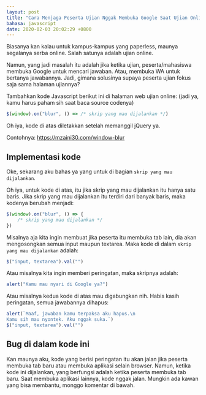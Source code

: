 ```yaml
---
layout: post
title: "Cara Menjaga Peserta Ujian Nggak Membuka Google Saat Ujian Online"
bahasa: javascript
date: 2020-02-03 20:02:29 +0800
---
```


Biasanya kan kalau untuk kampus-kampus yang paperless, maunya segalanya serba online. Salah satunya adalah ujian online.

Namun, yang jadi masalah itu adalah jika ketika ujian, peserta/mahasiswa membuka Google untuk mencari jawaban. Atau, membuka WA untuk bertanya jawabannya. Jadi, gimana solusinya supaya peserta ujian fokus saja sama halaman ujiannya?

Tambahkan kode Javascript berikut ini di halaman web ujian online: (jadi ya, kamu harus paham sih saat baca source codenya)

```javascript
$(window).on("blur", () => /* skrip yang mau dijalankan */)
```

Oh iya, kode di atas diletakkan setelah memanggil jQuery ya.

Contohnya: <https://mzaini30.com/window-blur>

## Implementasi kode

Oke, sekarang aku bahas ya yang untuk di bagian `skrip yang mau dijalankan`.

Oh iya, untuk kode di atas, itu jika skrip yang mau dijalankan itu hanya satu baris. Jika skrip yang mau dijalankan itu terdiri dari banyak baris, maka kodenya berubah menjadi:

```javascript
$(window).on("blur", () => {
	/* skrip yang mau dijalankan */
})
```

Misalnya aja kita ingin membuat jika peserta itu membuka tab lain, dia akan mengosongkan semua input maupun textarea. Maka kode di dalam `skrip yang mau dijalankan` adalah:

```javascript
$("input, textarea").val("")
```

Atau misalnya kita ingin memberi peringatan, maka skripnya adalah:

```javascript
alert("Kamu mau nyari di Google ya?")
```

Atau misalnya kedua kode di atas mau digabungkan nih. Habis kasih peringatan, semua jawabannya dihapus:

```javascript
alert(`Maaf, jawaban kamu terpaksa aku hapus.\n
Kamu sih mau nyontek. Aku nggak suka.`)
$("input, textarea").val("")
```

## Bug di dalam kode ini

Kan maunya aku, kode yang berisi peringatan itu akan jalan jika peserta membuka tab baru atau membuka aplikasi selain browser. Namun, ketika kode ini dijalankan, yang berfungsi adalah ketika peserta membuka tab baru. Saat membuka aplikasi lainnya, kode nggak jalan. Mungkin ada kawan yang bisa membantu, monggo komentar di bawah.